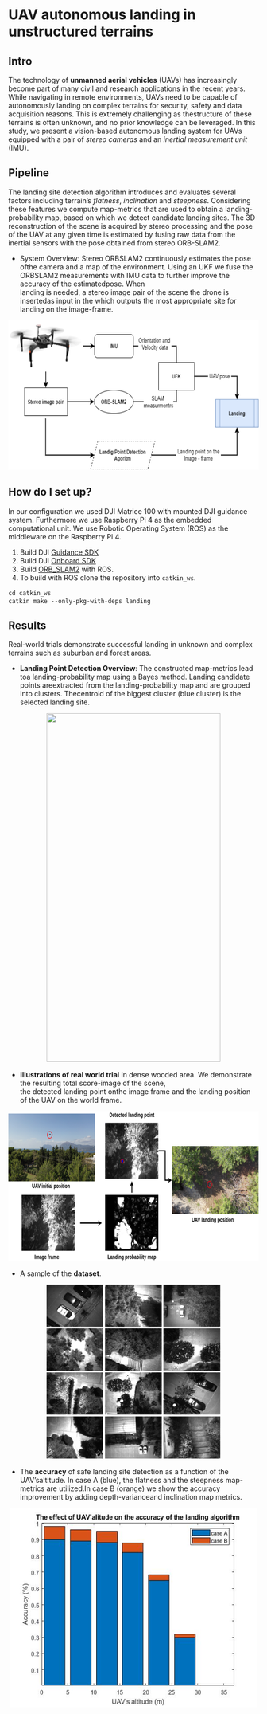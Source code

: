 # UAV autonomous landing in unstructured terrains

## Intro

The technology of **unmanned aerial vehicles** (UAVs) has increasingly become part of many civil and research  applications in the recent years. While navigating in remote environments, UAVs need to be capable of autonomously landing on complex terrains for security, safety and data acquisition reasons. This is extremely challenging as thestructure of these terrains is often unknown, and no prior knowledge can be leveraged. In this study, we present a vision-based autonomous landing system for UAVs equipped with a pair of *stereo cameras* and an *inertial measurement unit* (IMU).

## Pipeline

The landing site detection algorithm introduces and evaluates several factors including terrain’s *flatness*, *inclination* and *steepness*. Considering these features we compute map-metrics that are used to obtain a landing-probability map, based on which we detect candidate landing sites. The 3D reconstruction of the scene is  acquired by stereo processing and the pose of the UAV at any given time is estimated by fusing raw data from the inertial sensors with the pose obtained from stereo ORB-SLAM2. 

- System Overview: Stereo ORBSLAM2 continuously estimates the pose ofthe camera and a map of the environment. Using an UKF we fuse the ORBSLAM2 measurements with IMU data to further improve the accuracy of the estimatedpose. When <br />landing is needed, a stereo image pair of the scene the drone is insertedas input in the which outputs the most appropriate site for landing on the image-frame.

<p align="center">
<img src="include/paper2.png" width="600" height="300" >
</p>

## How do I set up?

In our configuration we used DJI Matrice 100 with mounted DJI guidance system. Furthermore we use Raspberry Pi 4 as the embedded computational unit. We use Robotic Operating System (ROS) as the middleware on the Raspberry Pi 4.

1. Build DJI [Guidance SDK](https://github.com/dji-sdk/Guidance-SDK-ROS)
2. Build DJI [Onboard SDK](https://github.com/dji-sdk/Onboard-SDK)
3. Build [ORB_SLAM2](https://github.com/raulmur/ORB_SLAM2) with ROS.
4. To build with ROS clone the repository into `catkin_ws`.

```
cd catkin_ws
catkin make --only-pkg-with-deps landing
```

## Results
Real-world trials demonstrate successful landing in unknown and complex terrains such as suburban and forest areas.

- **Landing Point Detection Overview**: The constructed map-metrics lead toa landing-probability map using a Bayes method. Landing candidate points areextracted  from the landing-probability map and are grouped into clusters. Thecentroid of the biggest cluster (blue cluster) is the selected landing site.

<p align="center">
<img src="include/mm6.png" width="350" height="700" >
</p>

- **Illustrations of real world trial** in dense wooded area. We demonstrate the resulting total score-image of the scene, <br />the detected landing point onthe image frame and the landing position of the UAV on the world frame.

<p align="center">
<img src="include/paper3.png" width="600" height="300" >
</p>

- A sample of the **dataset**.

<p align="center">
<img src="include/dataset.png" width="350" height="350" >
</p>

- The  **accuracy**  of  safe  landing  site  detection  as  a  function  of  the  UAV’saltitude. In case A (blue), the flatness and the steepness map-metrics are utilized.In case B (orange) we show the accuracy improvement by adding depth-varianceand inclination map metrics.
   
<p align="center">
<img src="include/alt1.jpg" width="500" height="400" >
</p>



